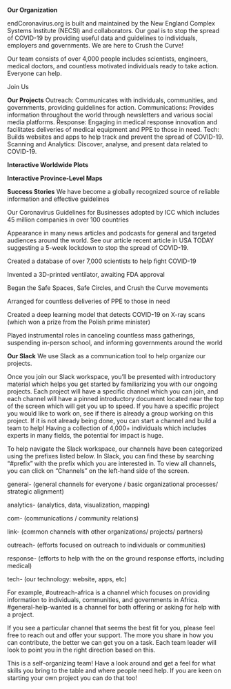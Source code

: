 **Our Organization**

endCoronavirus.org is built and maintained by the New England Complex Systems Institute (NECSI) and collaborators. Our goal is to stop the spread of COVID-19 by providing useful data and guidelines to individuals, employers and governments. We are here to Crush the Curve!

Our team consists of over 4,000 people includes scientists, engineers, medical doctors, and countless motivated individuals ready to take action. Everyone can help.

Join Us

**Our Projects**
Outreach: Communicates with individuals, communities, and governments, providing guidelines for action.
Communications: Provides information throughout the world through newsletters and various social media platforms.
Response: Engaging in medical response innovation and facilitates deliveries of medical equipment and PPE to those in need.
Tech: Builds websites and apps to help track and prevent the spread of COVID-19.
Scanning and Analytics: Discover, analyse, and present data related to COVID-19.

**Interactive Worldwide Plots**

**Interactive Province-Level Maps**

**Success Stories**
We have become a globally recognized source of reliable information and effective guidelines

Our Coronavirus Guidelines for Businesses adopted by ICC which includes 45 million companies in over 100 countries

Appearance in many news articles and podcasts for general and targeted audiences around the world. See our article recent article in USA TODAY suggesting a 5-week lockdown to stop the spread of COVID-19.

Created a database of over 7,000 scientists to help fight COVID-19

Invented a 3D-printed ventilator, awaiting FDA approval

Began the Safe Spaces, Safe Circles, and Crush the Curve movements

Arranged for countless deliveries of PPE to those in need

Created a deep learning model that detects COVID-19 on X-ray scans (which won a prize from the Polish prime minister)

Played instrumental roles in canceling countless mass gatherings, suspending in-person school, and informing governments around the world

**Our Slack**
We use Slack as a communication tool to help organize our projects.

Once you join our Slack workspace, you’ll be presented with introductory material which helps you get started by familiarizing you with our ongoing projects. Each project will have a specific channel which you can join, and each channel will have a pinned introductory document located near the top of the screen which will get you up to speed. If you have a specific project you would like to work on, see if there is already a group working on this project. If it is not already being done, you can start a channel and build a team to help! Having a collection of 4,000+ individuals which includes experts in many fields, the potential for impact is huge.

To help navigate the Slack workspace, our channels have been categorized using the prefixes listed below. In Slack, you can find these by searching “#prefix” with the prefix which you are interested in. To view all channels, you can click on “Channels” on the left-hand side of the screen.

general- (general channels for everyone / basic organizational processes/ strategic alignment)

analytics- (analytics, data, visualization, mapping)

com- (communications / community relations)

link- (common channels with other organizations/ projects/ partners)

outreach- (efforts focused on outreach to individuals or communities)

response- (efforts to help with the on the ground response efforts, including medical)

tech- (our technology: website, apps, etc)

For example, #outreach-africa is a channel which focuses on providing information to individuals, communities, and governments in Africa. #general-help-wanted is a channel for both offering or asking for help with a project.

If you see a particular channel that seems the best fit for you, please feel free to reach out and offer your support. The more you share in how you can contribute, the better we can get you on a task. Each team leader will look to point you in the right direction based on this.

This is a self-organizing team! Have a look around and get a feel for what skills you bring to the table and where people need help. If you are keen on starting your own project you can do that too!
